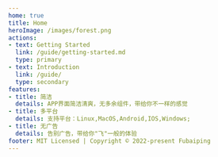 ```yaml
---
home: true
title: Home
heroImage: /images/forest.png
actions:
- text: Getting Started
  link: /guide/getting-started.md
  type: primary
- text: Introduction
  link: /guide/
  type: secondary
features:
- title: 简洁
  details: APP界面简洁清爽，无多余组件，带给你不一样的感觉
- title: 多平台
  details: 支持平台：Linux,MacOS,Android,IOS,Windows;
- title: 无广告
  details: 告别广告，带给你"飞"一般的体验
footer: MIT Licensed | Copyright © 2022-present Fubaiping
---
```

